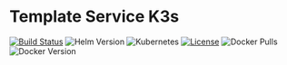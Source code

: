 # Template Service K3s

[![Build Status](https://jenkins.ravcube.com/buildStatus/icon?job=PR%20Public/PR%20Template%20Service%20K3s&style=plastic)](https://jenkins.ravcube.com/job/PR%20Public/job/PR%20Template%20Service%20K3s/lastBuild/pipeline-overview/)
![Helm Version](https://img.shields.io/badge/helm-v3-blue?logo=helm&style=plastic)
![Kubernetes](https://img.shields.io/badge/kubernetes-K3s-orange?logo=kubernetes&style=plastic)
[![License](https://img.shields.io/github/license/KNOSERO/template_service_k3s)](https://github.com/KNOSERO/template_service_k3s/blob/master/LICENSE)
![Docker Pulls](https://img.shields.io/docker/pulls/_/hello-world)
![Docker Version](https://img.shields.io/docker/v/_/hello-world/latest)